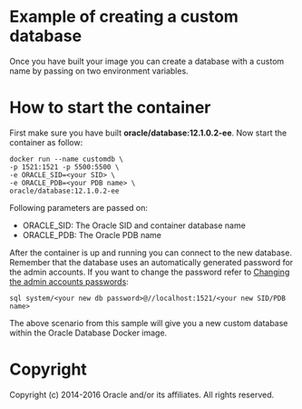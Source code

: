 Example of creating a custom database
=============================================
Once you have built your image you can create a database with a custom name by passing on two environment variables.

# How to start the container
First make sure you have built **oracle/database:12.1.0.2-ee**. Now start the container as follow:

	docker run --name customdb \
	-p 1521:1521 -p 5500:5500 \
	-e ORACLE_SID=<your SID> \
	-e ORACLE_PDB=<your PDB name> \
	oracle/database:12.1.0.2-ee

Following parameters are passed on:
* ORACLE_SID: The Oracle SID and container database name
* ORACLE_PDB: The Oracle PDB name

After the container is up and running you can connect to the new database.
Remember that the database uses an automatically generated password for the admin accounts.
If you want to change the password refer to [Changing the admin accounts passwords](https://github.com/gvenzl/docker-images/tree/master/OracleDatabase#changing-the-admin-accounts-passwords):

	sql system/<your new db password>@//localhost:1521/<your new SID/PDB name>

The above scenario from this sample will give you a new custom database within the Oracle Database Docker image.

# Copyright
Copyright (c) 2014-2016 Oracle and/or its affiliates. All rights reserved.
